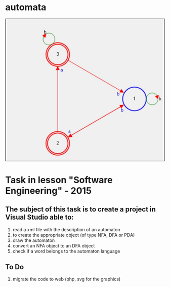 # automata
![My image](img/home.jpg)
# Task in lesson "Software Engineering" - 2015

The subject of this task is to create a project in Visual Studio able to:
--------------------------------------------------------------------------
1. read a xml file with the description of an automaton
2. to create the appropriate object (of type NFA, DFA or PDA)
3. draw the automaton 
4. convert an NFA object to an DFA object
5. check if a word belongs to the automaton language

To Do
--------------------------------------------------------------------------
1. migrate the code to web (php, svg for the graphics)

